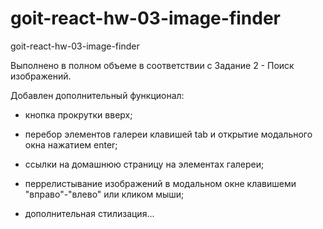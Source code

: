 # goit-react-hw-03-image-finder

goit-react-hw-03-image-finder

Выполнено в полном объеме в соответствии с Задание 2 - Поиск изображений.

Добавлен дополнительный функционал:

- кнопка прокрутки вверх;

- перебор элементов галереи клавишей tab и открытие модального окна нажатием
  enter;

- ссылки на домашнюю страницу на элементах галереи;

- перрелистывание изображений в модальном окне клавишеми "вправо"-"влево" или
  кликом мыши;

- дополнительная стилизация...
